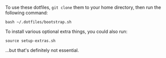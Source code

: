 To use these dotfiles, `git clone` them to your home directory, then run the following command:

    bash ~/.dotfiles/bootstrap.sh

To install various optional extra things, you could also run:

    source setup-extras.sh

...but that's definitely not essential.
